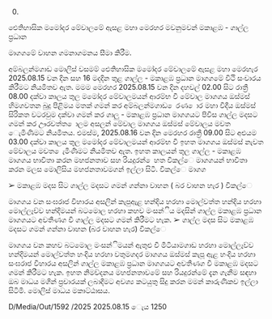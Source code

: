 0.

ඓතිහාසික මමෝදර මේවාලමේ ඇසළ මහා මෙරහර මවනුමවන් මකාළඹ - ගාල්ල ප්‍රධාන

මාගගමේ වාහන ගමනාගමනය සීමා කිරීම.

අම්බලන්මගාඩ මොලිස් වසමම් ඓතිහාසික මමෝදර මේවාලමේ ඇසළ මහා මෙරහැර 2025.08.15 වන දින සහ 16 මදදින තුළ ගාල්ල - මකාළඹ ප්‍රධාන මාගගමේ විථි සංචාරය කිරීමට නියමිතව ඇත. මමම මෙරහර 2025.08.15 වන දින දහවල් 02.00 සිට රාත්‍රී 08.00 දක්වා කාලය තුල මමෝදර මේවාලමයන් ආරම්භ වී මේවාල මාගගය ඔස්මස් හිමගවතන බුදු පිළිමය මතක් ගමන් කර අම්බලන්මගාඩ ෙරණ ොර මහා විදීය ඔස්මස් සිරිකත වටරවුම දක්වා ගමන් කර ගාලු - මකාළඹ ප්‍රධාන මාගගයට පිවිස ගාල්ල මදසට ගමන් කර ඌරවත්ත ොලම අසලන් මේවාල මාගගය ඔස්මස් මේවාලය මවත ෙැමිණිමට නියමිතය. එමස්ම, 2025.08.16 වන දින මෙරහර රාත්‍රී 09.00 සිට අළුයම 03.00 දක්වා කාලය තුල මමෝදර මේවාලමයන් ආරම්භ වී ඉහත මාගගය ඔස්මස් නැවත මේවාලය මවත ෙැමිණිමට නියමිතව ඇත. ඉහත කාලයන් තුල ගාල්ල - මකාළඹ මාගගය භාවිතා කරන මහජනතාව සහ රියදුරන් ෙහත විකල්ෙ මාගගයන් භාවිතා කරන මලස මොලිසිය මහජනතාවමගන් ඉල්ලා සිටී. විකල්ෙ මාගග

➢ මකාළඹ මදස සිට ගාල්ල මදසට ගමන් ගන්නා වාහන ( බර වාහන හැර ) විකල්ෙ

මාගගය වන සංඝරාජ විහාරය අසලින් කැපුඇළ හන්දිය හරහා මොල්වත්ත හන්දිය හරහා මොල්ලෑව්ව හන්දිමයන් බටමොල හරහා කහව මංසන්ිය මදසින් ගාල්ල මකාළඹ ප්‍රධාන මාගගයට අවතීණග වී ගාල්ල මදසට ගමන් කිරීමට හැක. ➢ ගාල්ල මදස සිට මකාළඹ මදසට ගමන් ගන්නා වාහන (බර වාහන හැර) විකල්ෙ

මාගගය වන කහව බටමොල මංසන්ිමයන් ඇතුළු වී මීටියාමගාඩ හරහා මොල්ලෑව්ව හන්දිමයන් මොල්වත්ත හංදිය හරහා වතුමගදර මාගගය ඔස්මස් කැපූ ඇළ හංදිය හරහා සංඝරාජ විහාරය අසලින් ගාල්ල මකාළඹ ප්‍රධාන මාගගයට අවතීණග වී මකාළඹ මදසට ගමන් කිරීමට හැක. ඉහත නිමව්දනය මහජනතාවමේ සහ රියදුරන්මේ දැන ගැනීම සඳහා ඔබ මාධය මගින් ප්‍රචාරයක් ලබාදීමට අවශ්‍ය කටයුතු සිදු කරන මමන් කාරුණිකව ඉල්ලා සිටිමි. මොලිස් මාධය මකාට්ඨාසය.

D/Media/Out/1592 /2025 2025.08.15 ෙැය 1250